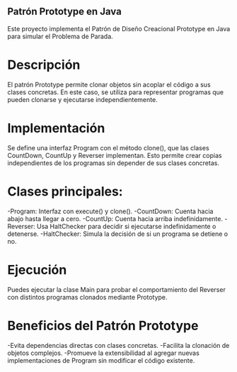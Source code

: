 ## Patrón Prototype en Java

Este proyecto implementa el Patrón de Diseño Creacional Prototype en Java para simular el Problema de Parada.

# Descripción

El patrón Prototype permite clonar objetos sin acoplar el código a sus clases concretas. En este caso, se utiliza para representar programas que pueden clonarse y ejecutarse independientemente.

# Implementación

Se define una interfaz Program con el método clone(), que las clases CountDown, CountUp y Reverser implementan. Esto permite crear copias independientes de los programas sin depender de sus clases concretas.

# Clases principales:
-Program: Interfaz con execute() y clone().
-CountDown: Cuenta hacia abajo hasta llegar a cero.
-CountUp: Cuenta hacia arriba indefinidamente.
-Reverser: Usa HaltChecker para decidir si ejecutarse indefinidamente o detenerse.
-HaltChecker: Simula la decisión de si un programa se detiene o no.

# Ejecución

Puedes ejecutar la clase Main para probar el comportamiento del Reverser con distintos programas clonados mediante Prototype.

# Beneficios del Patrón Prototype
-Evita dependencias directas con clases concretas.
-Facilita la clonación de objetos complejos.
-Promueve la extensibilidad al agregar nuevas implementaciones de Program sin modificar el código existente.
